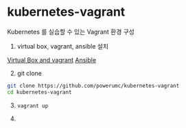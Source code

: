 # kubernetes-vagrant
Kubernetes 를 실습할 수 있는 Vagrant 환경 구성

1. virtual box, vagrant, ansible 설치

[Virtual Box and vagrant](http://sourabhbajaj.com/mac-setup/Vagrant/README.html)
[Ansible](https://hvops.com/articles/ansible-mac-osx/)

2. git clone

```bash
git clone https://github.com/powerumc/kubernetes-vagrant
cd kubernetes-vagrant
```

3. `vagrant up`

4. 
